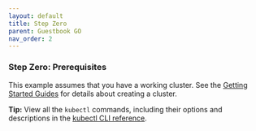 ```yaml
---
layout: default
title: Step Zero
parent: Guestbook GO
nav_order: 2
---
```



### Step Zero: Prerequisites <a id="step-zero"></a>

This example assumes that you have a working cluster. See the [Getting Started Guides]() for details about creating a cluster.

**Tip:** View all the `kubectl` commands, including their options and descriptions in the [kubectl CLI reference](https://kubernetes.io/docs/user-guide/kubectl-overview/).

